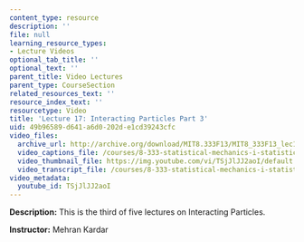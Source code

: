 ```yaml
---
content_type: resource
description: ''
file: null
learning_resource_types:
- Lecture Videos
optional_tab_title: ''
optional_text: ''
parent_title: Video Lectures
parent_type: CourseSection
related_resources_text: ''
resource_index_text: ''
resourcetype: Video
title: 'Lecture 17: Interacting Particles Part 3'
uid: 49b96589-d641-a6d0-202d-e1cd39243cfc
video_files:
  archive_url: http://archive.org/download/MIT8.333F13/MIT8_333F13_lec17_300k.mp4
  video_captions_file: /courses/8-333-statistical-mechanics-i-statistical-mechanics-of-particles-fall-2013/ee1dfb52f57f51529c69c5b3373dc3f3_TSjJlJJ2aoI.vtt
  video_thumbnail_file: https://img.youtube.com/vi/TSjJlJJ2aoI/default.jpg
  video_transcript_file: /courses/8-333-statistical-mechanics-i-statistical-mechanics-of-particles-fall-2013/547f0740c216a199d10571b6e9de8277_TSjJlJJ2aoI.pdf
video_metadata:
  youtube_id: TSjJlJJ2aoI
---
```


**Description:** This is the third of five lectures on Interacting Particles.

**Instructor:** Mehran Kardar